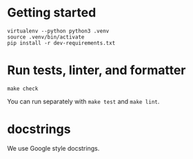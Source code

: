 # Getting started

```
virtualenv --python python3 .venv
source .venv/bin/activate
pip install -r dev-requirements.txt
```

# Run tests, linter, and formatter

```
make check
```

You can run separately with `make test` and `make lint`.

# docstrings

We use Google style docstrings.
